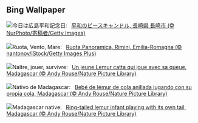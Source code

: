 ## Bing Wallpaper
![](https://www.bing.com/th?id=OHR.HiroshimaPeace2025_JA-JP3351733972_UHD.jpg&w=1000)今日は広島平和記念日:&nbsp;&ensp;[平和のピースキャンドル, 長崎県 長崎市 (© NurPhoto/寄稿者/Getty Images)](https://www.bing.com/th?id=OHR.HiroshimaPeace2025_JA-JP3351733972_UHD.jpg)
<br><br/>
![](https://www.bing.com/th?id=OHR.RuotaRimini_IT-IT1297102060_UHD.jpg&w=1000)Ruota, Vento, Mare:&nbsp;&ensp;[Ruota Panoramica, Rimini, Emilia-Romagna (© nantonov/iStock/Getty Images Plus)](https://www.bing.com/th?id=OHR.RuotaRimini_IT-IT1297102060_UHD.jpg)
<br><br/>
![](https://www.bing.com/th?id=OHR.BabyLemur_FR-FR2344999545_UHD.jpg&w=1000)Naître, jouer, survivre:&nbsp;&ensp;[Un jeune Lemur catta qui joue avec sa queue, Madagascar (© Andy Rouse/Nature Picture Library)](https://www.bing.com/th?id=OHR.BabyLemur_FR-FR2344999545_UHD.jpg)
<br><br/>
![](https://www.bing.com/th?id=OHR.BabyLemur_ES-ES4465039868_UHD.jpg&w=1000)Nativo de Madagascar:&nbsp;&ensp;[Bebé de lémur de cola anillada jugando con su propia cola, Madagascar (© Andy Rouse/Nature Picture Library)](https://www.bing.com/th?id=OHR.BabyLemur_ES-ES4465039868_UHD.jpg)
<br><br/>
![](https://www.bing.com/th?id=OHR.BabyLemur_EN-GB1704041505_UHD.jpg&w=1000)Madagascar native:&nbsp;&ensp;[Ring-tailed lemur infant playing with its own tail, Madagascar (© Andy Rouse/Nature Picture Library)](https://www.bing.com/th?id=OHR.BabyLemur_EN-GB1704041505_UHD.jpg)
<br><br/>
